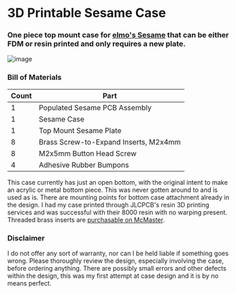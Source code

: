 # 3D Printable Sesame Case
### One piece top mount case for [elmo's Sesame](https://github.com/kb-elmo/sesame) that can be either FDM or resin printed and only requires a new plate.
![image](https://user-images.githubusercontent.com/68519705/225177840-20bc174a-be0d-4cb1-bb8f-e8dec09088ba.png)

### Bill of Materials
 |Count|Part|
 |-|-|
 |1|Populated Sesame PCB Assembly|
 |1|Sesame Case|
 |1|Top Mount Sesame Plate|
 |8|Brass Screw-to-Expand Inserts, M2x4mm|
 |8|M2x5mm Button Head Screw|
 |4|Adhesive Rubber Bumpons|
 
 This case currently has just an open bottom, with the original intent to make an acrylic or metal bottom piece. This was never gotten around to and is used as is. There are mounting points for bottom case attachment already in the design. I had my case printed through JLCPCB's resin 3D printing services and was successful with their 8000 resin with no warping present. Threaded brass inserts are [purchasable on McMaster](https://www.mcmaster.com/94510A611/).
 
### Disclaimer
I do not offer any sort of warranty, nor can I be held liable if something goes wrong.
Please thoroughly review the design, especially involving the case, before ordering anything. There are possibly small errors and other defects within the design, this was my first attempt at case design and it is by no means perfect.
